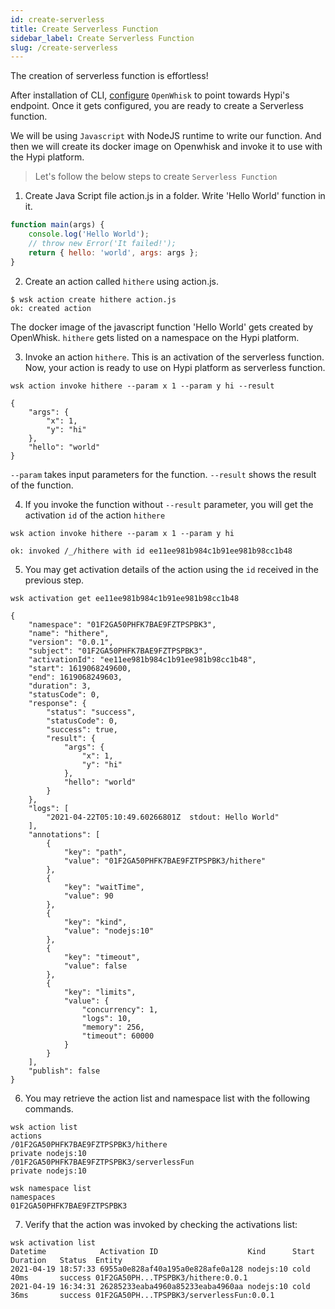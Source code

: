 ```yaml
---
id: create-serverless
title: Create Serverless Function
sidebar_label: Create Serverless Function
slug: /create-serverless
---
```


The creation of serverless function is effortless! 

After installation of CLI, [configure](openwhisk-cli.md) `OpenWhisk` to point towards Hypi's endpoint. Once it gets configured, you are ready to create a Serverless function.

We will be using `Javascript` with NodeJS runtime to write our function. And then we will create its docker image on Openwhisk and invoke it to use with the Hypi platform.

> Let's follow the below steps to create `Serverless Function` 

1. Create Java Script file action.js in a folder. Write  'Hello World' function in it.
```javascript
function main(args) {
    console.log('Hello World');
    // throw new Error('It failed!');
    return { hello: 'world', args: args };
}
```
2. Create an action called `hithere` using action.js. 
```
$ wsk action create hithere action.js
ok: created action
```
The docker image of the javascript function 'Hello World' gets created by OpenWhisk. `hithere` gets listed on a namespace on the Hypi platform.

3. Invoke an action `hithere`.  This is an activation of the serverless function. Now, your action is ready to use on Hypi platform as serverless function.
```
wsk action invoke hithere --param x 1 --param y hi --result
```
```
{
    "args": {
        "x": 1,
        "y": "hi"
    },
    "hello": "world"
}
```
`--param` takes input parameters for the function. `--result` shows the result of the function.

4. If you invoke the function without `--result` parameter, you will get the activation `id` of the action `hithere`
```
wsk action invoke hithere --param x 1 --param y hi

ok: invoked /_/hithere with id ee11ee981b984c1b91ee981b98cc1b48
```
5. You may get activation details of the action using the `id` received in the previous step.
```
wsk activation get ee11ee981b984c1b91ee981b98cc1b48
```
```
{
    "namespace": "01F2GA50PHFK7BAE9FZTPSPBK3",
    "name": "hithere",
    "version": "0.0.1",
    "subject": "01F2GA50PHFK7BAE9FZTPSPBK3",
    "activationId": "ee11ee981b984c1b91ee981b98cc1b48",
    "start": 1619068249600,
    "end": 1619068249603,
    "duration": 3,
    "statusCode": 0,
    "response": {
        "status": "success",
        "statusCode": 0,
        "success": true,
        "result": {
            "args": {
                "x": 1,
                "y": "hi"
            },
            "hello": "world"
        }
    },
    "logs": [
        "2021-04-22T05:10:49.60266801Z  stdout: Hello World"
    ],
    "annotations": [
        {
            "key": "path",
            "value": "01F2GA50PHFK7BAE9FZTPSPBK3/hithere"
        },
        {
            "key": "waitTime",
            "value": 90
        },
        {
            "key": "kind",
            "value": "nodejs:10"
        },
        {
            "key": "timeout",
            "value": false
        },
        {
            "key": "limits",
            "value": {
                "concurrency": 1,
                "logs": 10,
                "memory": 256,
                "timeout": 60000
            }
        }
    ],
    "publish": false
}
```
6. You may retrieve the action list and namespace list with the following commands.
```
wsk action list
actions
/01F2GA50PHFK7BAE9FZTPSPBK3/hithere                                    private nodejs:10
/01F2GA50PHFK7BAE9FZTPSPBK3/serverlessFun                              private nodejs:10
```
```
wsk namespace list
namespaces
01F2GA50PHFK7BAE9FZTPSPBK3
```
7. Verify that the action was invoked by checking the activations list:
```
wsk activation list
Datetime            Activation ID                    Kind      Start Duration   Status  Entity
2021-04-19 18:57:33 6955a0e828af40a195a0e828afe0a128 nodejs:10 cold  40ms       success 01F2GA50PH...TPSPBK3/hithere:0.0.1
2021-04-19 16:34:31 26285233eaba4960a85233eaba4960aa nodejs:10 cold  36ms       success 01F2GA50PH...TPSPBK3/serverlessFun:0.0.1
```